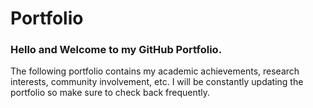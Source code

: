 # Portfolio

### Hello and Welcome to my GitHub Portfolio.

The following portfolio contains my academic achievements, research interests, community involvement, etc. I will be constantly updating the portfolio so make sure to check back frequently.
